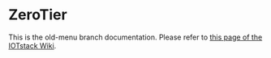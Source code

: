 # ZeroTier

This is the old-menu branch documentation. Please refer to [this page of the IOTstack Wiki](https://sensorsiot.github.io/IOTstack/Containers/ZeroTier/).

